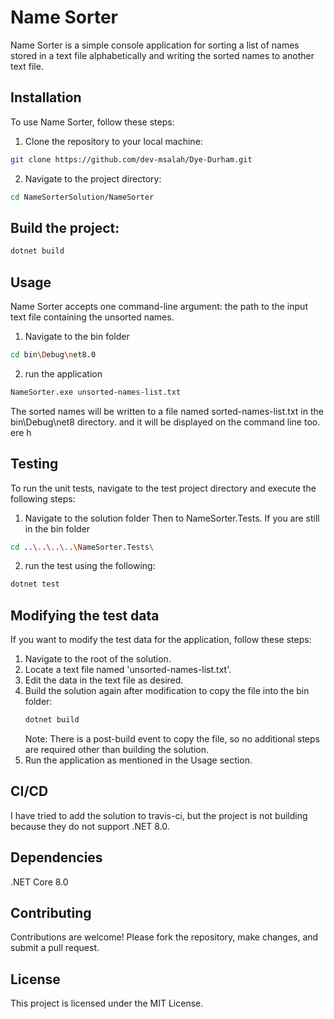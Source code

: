 # Name Sorter

Name Sorter is a simple console application for sorting a list of names stored in a text file alphabetically and writing the sorted names to another text file.

## Installation

To use Name Sorter, follow these steps:

1. Clone the repository to your local machine:

```bash
git clone https://github.com/dev-msalah/Dye-Durham.git
```

2. Navigate to the project directory:

```bash
cd NameSorterSolution/NameSorter
```

## Build the project:

```bash
dotnet build
```

## Usage
Name Sorter accepts one command-line argument: the path to the input text file containing the unsorted names.

1. Navigate to the bin folder 

```bash
cd bin\Debug\net8.0
```

2. run the application

```bash
NameSorter.exe unsorted-names-list.txt
```

The sorted names will be written to a file named sorted-names-list.txt in the bin\Debug\net8 directory. and it will be displayed on the command line too.
ere h
## Testing
To run the unit tests, navigate to the test project directory and execute the following steps:

1. Navigate to the solution folder Then to NameSorter.Tests. If you are still in the bin folder 
```bash
cd ..\..\..\..\NameSorter.Tests\
```

2. run the test using the following:
   
```bash
dotnet test
```

## Modifying the test data
If you want to modify the test data for the application, follow these steps:

1. Navigate to the root of the solution.
2. Locate a text file named 'unsorted-names-list.txt'.
3. Edit the data in the text file as desired.
4. Build the solution again after modification to copy the file into the bin folder:
   ```bash
   dotnet build
   ```
   Note: There is a post-build event to copy the file, so no additional steps are required other than building the solution.
5. Run the application as mentioned in the Usage section.

## CI/CD

I have tried to add the solution to travis-ci, but the project is not building because they do not support .NET 8.0.

## Dependencies
.NET Core 8.0

## Contributing
Contributions are welcome! Please fork the repository, make changes, and submit a pull request.

## License
This project is licensed under the MIT License.
